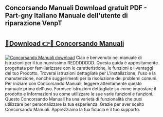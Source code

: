 ## Concorsando Manuali Download gratuit PDF - Part-gny Italiano Manuale dell'utente di riparazione VenpT

# <h2><a href="http://dfggju.blite.top/?on=Concorsando+Manuali">🔗Download 👉🔴 Concorsando Manuali</a></h2>

[![Concorsando Manuali download](https://i.imgur.com/lujVjoI.png)](http://dfggju.blite.top/?on=Concorsando+Manuali)
Ciao e benvenuto nel manuale di Istruzioni per il tuo nuovissimo REDDDDDDD. Questa guida è appositamente progettata per familiarizzare con le caratteristiche, le funzioni e i vantaggi del tuo Prodotto. Troverai istruzioni dettagliate per L'installazione, l'uso e la manutenzione, nonché suggerimenti per la risoluzione dei problemi comuni. Per iniziare con Concorsando Manuali, leggere attentamente questo manuale prima dell'uso. Fornisce istruzioni dettagliate su come impostare il prodotto e informazioni su come utilizzare le sue varie funzioni e funzioni. Questo Concorsando Manuali ha una varietà di funzionalità che puoi utilizzare per personalizzare la tua esperienza. Grazie per aver scelto Concorsando Manuali. Apprezziamo la tua fiducia e il tuo supporto.
